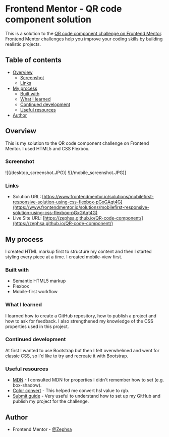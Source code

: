 # Frontend Mentor - QR code component solution

This is a solution to the [QR code component challenge on Frontend Mentor](https://www.frontendmentor.io/challenges/qr-code-component-iux_sIO_H). Frontend Mentor challenges help you improve your coding skills by building realistic projects. 

## Table of contents

- [Overview](#overview)
  - [Screenshot](#screenshot)
  - [Links](#links)
- [My process](#my-process)
  - [Built with](#built-with)
  - [What I learned](#what-i-learned)
  - [Continued development](#continued-development)
  - [Useful resources](#useful-resources)
- [Author](#author)

## Overview
This is my solution to the QR code component challenge on Frontend Mentor. I used HTML5 and CSS Flexbox.

### Screenshot

![(/desktop_screenshot.JPG)]
![(/mobile_screenshot.JPG)]

### Links

- Solution URL: [https://www.frontendmentor.io/solutions/mobilefirst-responsive-solution-using-css-flexbox-pGxGAqt4G](https://www.frontendmentor.io/solutions/mobilefirst-responsive-solution-using-css-flexbox-pGxGAqt4G)
- Live Site URL: [https://zephsa.github.io/QR-code-component/](https://zephsa.github.io/QR-code-component/)

## My process

I created HTML markup first to structure my content and then I started styling every piece at a time. I created mobile-view first.

### Built with

- Semantic HTML5 markup
- Flexbox
- Mobile-first workflow

### What I learned

I learned how to create a GitHub repository, how to publish a project and how to ask for feedback. I also strengthened my knowledge of the CSS properties used in this project.

### Continued development

At first I wanted to use Bootstrap but then I felt overwhelmed and went for classic CSS, so I'd like to try and recreate it with Bootstrap.

### Useful resources

- [MDN](https://developer.mozilla.org/) - I consulted MDN for properties I didn't remember how to set (e.g. box-shadow).
- [Color convert](https://www.rapidtables.com/convert/color/hsl-to-rgb.html) - This helped me convert hsl value to rgb.
- [Submit guide](https://medium.com/frontend-mentor/a-complete-guide-to-submitting-solutions-on-frontend-mentor-ac6384162248) - Very useful to understand how to set up my GitHub and publish my project for the challenge.

## Author

- Frontend Mentor - [@Zephsa](https://www.frontendmentor.io/profile/Zephsa)
